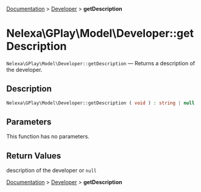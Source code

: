 [Documentation](../../README.md) > [Developer](README.md) > **getDescription**

# Nelexa\GPlay\Model\Developer::getDescription
`Nelexa\GPlay\Model\Developer::getDescription` — Returns a description of the developer.

## Description
```php
Nelexa\GPlay\Model\Developer::getDescription ( void ) : string | null
```

## Parameters
This function has no parameters.

## Return Values
description of the developer or `null`

[Documentation](../../README.md) > [Developer](README.md) > **getDescription**
